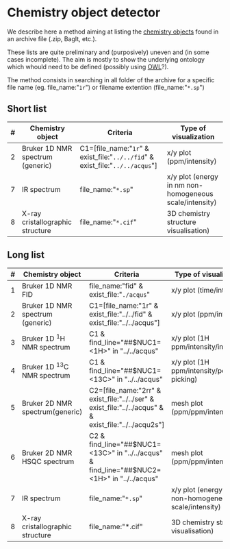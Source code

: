 # Chemistry object detector 

We describe here a method aiming at listing the [chemistry objects](chemistry_object.md) found in an archive file (.zip, BagIt, etc.).

These lists are quite preliminary and (purposively) uneven and (in some cases incomplete). The aim is mostly to show the underlying ontology which whould need to be defined (possibly using [OWL](https://www.w3.org/TR/owl2-primer/)?).

The method consists in searching in all folder of the archive for a specific file name (eg. file_name:"`1r`") or filename extention (file_name:"`*.sp`")

## Short list
#|Chemistry object | Criteria | Type of visualization
-|------|---|---
2|Bruker 1D NMR spectrum (generic)|C1=[file_name:"`1r`" & exist_file:"`../../fid`" & exist_file:"`../../acqus`"]|x/y plot (ppm/intensity)
7|IR spectrum|file_name:"`*.sp`"|x/y plot (energy in nm non-homogeneous scale/intensity)
8|X-ray cristallographic structure|file_name:"`*.cif`"|3D chemistry structure visualisation)

## Long list

#|Chemistry object | Criteria | Type of visualization
-|------|---|---
1|Bruker 1D NMR FID|file_name:"fid" & exist_file:"`./acqus`"|x/y plot (time/intensity)
2|Bruker 1D NMR spectrum (generic)|C1=[file_name:"1r" & exist_file:"../../fid" & exist_file:"../../acqus"]|x/y plot (ppm/intensity)
3|Bruker 1D <sup>1</sup>H NMR spectrum|C1 & find_line="##$NUC1= <1H>" in "../../acqus"|x/y plot (1H ppm/intensity/integrals)
4|Bruker 1D <sup>13</sup>C NMR spectrum|C1 & find_line="##$NUC1= <13C>" in "../../acqus"|x/y plot (1H ppm/intensity/peak picking)
5|Bruker 2D NMR spectrum(generic)|C2=[file_name:"2rr" & exist_file:"../../ser" & exist_file:"../../acqus" & & exist_file:"../../acqu2s"]|mesh plot (ppm/ppm/intensity)
6|Bruker 2D NMR HSQC spectrum|C2 & find_line="##$NUC1= <13C>" in "../../acqus" & find_line="##$NUC2= <1H>" in "../../acqus"|mesh plot (ppm/ppm/intensity)
7|IR spectrum|file_name:"`*.sp`"|x/y plot (energy in nm non-homogeneous scale/intensity)
8|X-ray cristallographic structure|file_name:"*.cif"|3D chemistry structure visualisation)
